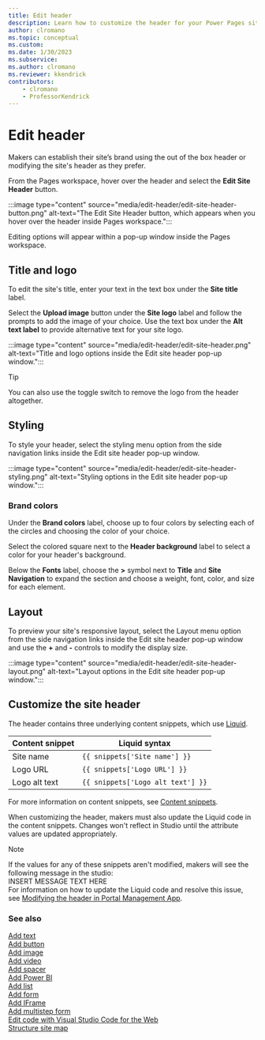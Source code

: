 ```yaml
---
title: Edit header
description: Learn how to customize the header for your Power Pages site.
author: clromano
ms.topic: conceptual
ms.custom: 
ms.date: 1/30/2023
ms.subservice:
ms.author: clromano 
ms.reviewer: kkendrick
contributors:
    - clromano
    - ProfessorKendrick
---
```


# Edit header

Makers can establish their site’s brand using the out of the box header or modifying the site's header as they prefer. 

From the Pages workspace, hover over the header and select the **Edit Site Header** button.

:::image type="content" source="media/edit-header/edit-site-header-button.png" alt-text="The Edit Site Header button, which appears when you hover over the header inside Pages workspace.":::

Editing options will appear within a pop-up window inside the Pages workspace.

## Title and logo

To edit the site's title, enter your text in the text box under the **Site title** label.

Select the **Upload image** button under the **Site logo** label and follow the prompts to add the image of your choice.  Use the text box under the **Alt text label** to provide alternative text for your site logo.

:::image type="content" source="media/edit-header/edit-site-header.png" alt-text="Title and logo options inside the Edit site header pop-up window.":::

> [!TIP]
> You can also use the toggle switch to remove the logo from the header altogether.  

## Styling

To style your header, select the styling menu option from the side navigation links inside the Edit site header pop-up window.

:::image type="content" source="media/edit-header/edit-site-header-styling.png" alt-text="Styling options in the Edit site header pop-up window.":::

### Brand colors

Under the **Brand colors** label, choose up to four colors by selecting each of the circles and choosing the color of your choice.

Select the colored square next to the **Header background** label to select a color for your header's background.

Below the **Fonts** label, choose the **>** symbol next to **Title** and **Site Navigation** to expand the section and choose a weight, font, color, and size for each element.

## Layout

To preview your site's responsive layout, select the Layout menu option from the side navigation links inside the Edit site header pop-up window and use the **+** and **-** controls to modify the display size.

:::image type="content" source="media/edit-header/edit-site-header-layout.png" alt-text="Layout options in the Edit site header pop-up window.":::

## Customize the site header

The header contains three underlying content snippets, which use [Liquid](../configure/liquid-overview.md). 

|Content snippet         |Liquid syntax                        |
|------------------------|-------------------------------------|
|Site name               |```{{ snippets['Site name'] }}```        |
|Logo URL                |```{{ snippets['Logo URL'] }}```         |
|Logo alt text           |```{{ snippets['Logo alt text'] }}```   |

For more information on content snippets, see [Content snippets](../configure/content-snippets.md).

When customizing the header, makers must also update the Liquid code in the content snippets. Changes won't reflect in Studio until the attribute values are updated appropriately. 

>[!NOTE]
> If the values for any of these snippets aren't modified, makers will see the following message in the studio:<br />INSERT MESSAGE TEXT HERE<br />For information on how to update the Liquid code and resolve this issue, see [Modifying the header in Portal Management App](../known-issues.md#modifying-the-header-in-portal-management-app).

### See also

[Add text](add-text.md)<br />
[Add button](add-button.md)<br />
[Add image](add-image.md)<br />
[Add video](add-video.md)<br />
[Add spacer](add-spacer.md)<br />
[Add Power BI](add-power-bi.md)<br />
[Add list](add-list.md)<br />
[Add form](add-form.md)<br />
[Add IFrame](add-iframe.md)<br />
[Add multistep form](multistep-forms.md)<br />
[Edit code with Visual Studio Code for the Web](../configure/visual-studio-code-editor.md)<br />
[Structure site map](structure-site.md)<br />
